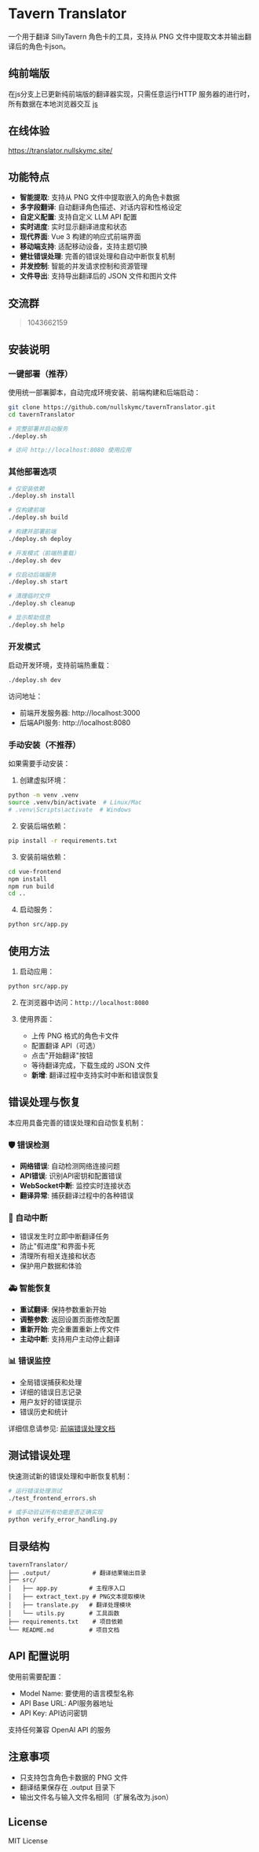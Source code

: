 # Tavern Translator

一个用于翻译 SillyTavern 角色卡的工具，支持从 PNG 文件中提取文本并输出翻译后的角色卡json。

## 纯前端版

在js分支上已更新纯前端版的翻译器实现，只需任意运行HTTP 服务器的进行时，所有数据在本地浏览器交互 [js](https://github.com/nullskymc/tavernTranslator/tree/js)

## 在线体验

<https://translator.nullskymc.site/>

## 功能特点

- **智能提取**: 支持从 PNG 文件中提取嵌入的角色卡数据
- **多字段翻译**: 自动翻译角色描述、对话内容和性格设定
- **自定义配置**: 支持自定义 LLM API 配置
- **实时进度**: 实时显示翻译进度和状态
- **现代界面**: Vue 3 构建的响应式前端界面
- **移动端支持**: 适配移动设备，支持主题切换
- **健壮错误处理**: 完善的错误处理和自动中断恢复机制
- **并发控制**: 智能的并发请求控制和资源管理
- **文件导出**: 支持导出翻译后的 JSON 文件和图片文件

## 交流群

> 1043662159

## 安装说明

### 一键部署（推荐）

使用统一部署脚本，自动完成环境安装、前端构建和后端启动：

```bash
git clone https://github.com/nullskymc/tavernTranslator.git
cd tavernTranslator

# 完整部署并启动服务
./deploy.sh

# 访问 http://localhost:8080 使用应用
```

### 其他部署选项

```bash
# 仅安装依赖
./deploy.sh install

# 仅构建前端
./deploy.sh build

# 构建并部署前端
./deploy.sh deploy

# 开发模式（前端热重载）
./deploy.sh dev

# 仅启动后端服务
./deploy.sh start

# 清理临时文件
./deploy.sh cleanup

# 显示帮助信息
./deploy.sh help
```

### 开发模式

启动开发环境，支持前端热重载：

```bash
./deploy.sh dev
```

访问地址：
- 前端开发服务器: http://localhost:3000
- 后端API服务: http://localhost:8080

### 手动安装（不推荐）

如果需要手动安装：

1. 创建虚拟环境：
```bash
python -m venv .venv
source .venv/bin/activate  # Linux/Mac
# .venv\Scripts\activate  # Windows
```

2. 安装后端依赖：
```bash
pip install -r requirements.txt
```

3. 安装前端依赖：
```bash
cd vue-frontend
npm install
npm run build
cd ..
```

4. 启动服务：
```bash
python src/app.py
```

## 使用方法

1. 启动应用：
```bash
python src/app.py
```

2. 在浏览器中访问：`http://localhost:8080`

3. 使用界面：
   - 上传 PNG 格式的角色卡文件
   - 配置翻译 API（可选）
   - 点击"开始翻译"按钮
   - 等待翻译完成，下载生成的 JSON 文件
   - **新增**: 翻译过程中支持实时中断和错误恢复

## 错误处理与恢复

本应用具备完善的错误处理和自动恢复机制：

### 🛡️ 错误检测
- **网络错误**: 自动检测网络连接问题
- **API错误**: 识别API密钥和配置错误
- **WebSocket中断**: 监控实时连接状态
- **翻译异常**: 捕获翻译过程中的各种错误

### 🔄 自动中断
- 错误发生时立即中断翻译任务
- 防止"假进度"和界面卡死
- 清理所有相关连接和状态
- 保护用户数据和体验

### 🚑 智能恢复
- **重试翻译**: 保持参数重新开始
- **调整参数**: 返回设置页面修改配置
- **重新开始**: 完全重置重新上传文件
- **主动中断**: 支持用户主动停止翻译

### 📊 错误监控
- 全局错误捕获和处理
- 详细的错误日志记录
- 用户友好的错误提示
- 错误历史和统计

详细信息请参见: [前端错误处理文档](FRONTEND-ERROR-HANDLING.md)

## 测试错误处理

快速测试新的错误处理和中断恢复机制：

```bash
# 运行错误处理测试
./test_frontend_errors.sh

# 或手动验证所有功能是否正确实现
python verify_error_handling.py
```

## 目录结构

```
tavernTranslator/
├── .output/            # 翻译结果输出目录
├── src/
│   ├── app.py         # 主程序入口
│   ├── extract_text.py # PNG文本提取模块
│   ├── translate.py   # 翻译处理模块
│   └── utils.py       # 工具函数
├── requirements.txt    # 项目依赖
└── README.md          # 项目文档
```

## API 配置说明

使用前需要配置：
- Model Name: 要使用的语言模型名称
- API Base URL: API服务器地址
- API Key: API访问密钥

支持任何兼容 OpenAI API 的服务

## 注意事项

- 只支持包含角色卡数据的 PNG 文件
- 翻译结果保存在 .output 目录下
- 输出文件名与输入文件名相同（扩展名改为.json）

## License

MIT License
